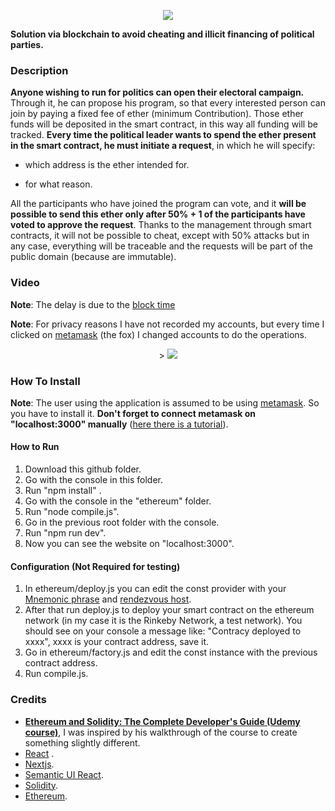 
<p align="center"> 
  <img src ="https://ferrara.link/img/Blockchain-political-election/logo.png" />
</p>

**Solution via blockchain to avoid cheating and illicit financing of political parties.**

### Description

**Anyone wishing to run for politics can open their electoral campaign.**
Through it, he can propose his program, so that every interested person can join by paying a fixed fee of ether (minimum Contribution).
Those ether funds will be deposited in the smart contract, in this way all funding will be tracked.
**Every time the political leader wants to spend the ether present in the smart contract, he must initiate a request**, in which he will specify:

- which address is the ether intended for.

- for what reason.

All the participants who have joined the program can vote, and it **will be possible to send this ether only after 50% + 1 of the participants have voted to approve the request**.
Thanks to the management through smart contracts, it will not be possible to cheat, except with 50% attacks but in any case, everything will be traceable and the requests will be part of the public domain (because are immutable).



### Video

**Note**: The delay is due to the [block time](https://www.investopedia.com/terms/b/block-time-cryptocurrency.asp) 

**Note**: For privacy reasons I have not recorded my accounts, but every time I clicked on [metamask](https://metamask.io/) (the fox) I changed accounts to do the operations.
<p align="center" href="https://ferrara.link/img/Blockchain-political-election/video-blockchain.mp4">
>
<img src="https://ferrara.link/img/Blockchain-political-election/youtube-512.png">
</p>

### How To Install

**Note**: The user using the application is assumed to be using [metamask](https://metamask.io/). So you have to install it. **Don't forget to connect metamask on "localhost:3000" manually** ([here there is a tutorial](https://www.saturn.network/blog/metamask-approve-connections-guide/)).

#### How to Run

1. Download this github folder.
2. Go with the console in this folder.
3. Run "npm install" .
4. Go with the console in the "ethereum" folder.
5. Run "node compile.js".
6. Go in the previous root folder with the console.
7. Run "npm run dev".
8. Now you can see the website on "localhost:3000".

#### Configuration (Not Required for testing)

1. In ethereum/deploy.js you can edit the const provider with your [Mnemonic phrase](https://en.bitcoinwiki.org/wiki/Mnemonic_phrase) and [rendezvous host](https://en.wikipedia.org/wiki/Bootstrapping_node).
2. After that run deploy.js to deploy your smart contract on the ethereum network (in my case it is the Rinkeby Network, a test network). You should see on your console a message like: "Contracy deployed to xxxx", xxxx is your contract address, save it.
3. Go in ethereum/factory.js and edit the const instance with the previous contract address.
4. Run compile.js.

### Credits

- [**Ethereum and Solidity: The Complete Developer's Guide (Udemy course)**](https://www.udemy.com/course/ethereum-and-solidity-the-complete-developers-guide/), I was inspired by his walkthrough of the course to create something slightly different.
- [React](https://it.reactjs.org/) .
- [Nextjs](https://nextjs.org/).
- [Semantic UI React](https://react.semantic-ui.com/).
- [Solidity](https://github.com/ethereum/solidity).
- [Ethereum](https://ethereum.org/it/).

